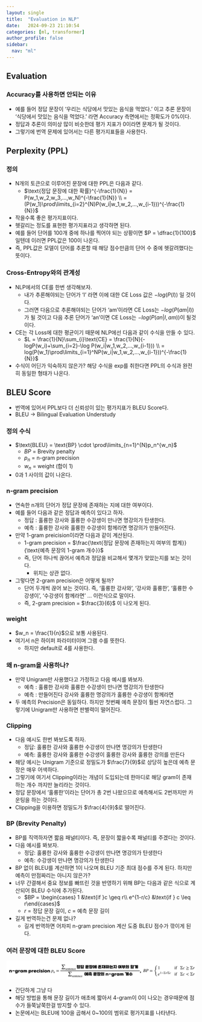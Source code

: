 ```yaml
---
layout: single
title:  "Evaluation in NLP"
date:   2024-09-23 21:10:54 
categories: [ml, transformer]
author_profile: false
sidebar:
  nav: "ml"
---
```


## Evaluation

### Accuracy를 사용하면 안되는 이유

- 예를 들어 정답 문장이 ‘우리는 식당에서 맛있는 음식을 먹었다.’ 이고
추론 문장이 ‘식당에서 맛있는 음식을 먹었다.’ 라면 Accuracy 측면에서는 정확도가 0%이다.
- 정답과 추론이 의미상 많이 비슷한데 평가 지표가 0이라면 문제가 될 것이다.
- 그렇기에 번역 문제에 있어서는 다른 평가지표들을 사용한다.

## Perplexity (PPL)

### 정의

- N개의 토큰으로 이루어진 문장에 대한 PPL은 다음과 같다.
    - $\text{정답 문장에 대한 확률}^{-\frac{1}{N}} = P(w_1,w_2,w_3,...,w_N)^{-\frac{1}{N}} \\ = (P(w_1)\prod\limits_{i=2}^{N}P(w_i|w_1,w_2,...,w_{i-1}))^{-\frac{1}{N}}$
- 작을수록 좋은 평가지표이다.
- 헷갈리는 정도를 표현한 평가지표라고 생각하면 된다.
- 예를 들어 단어를 100개 중에 하나를 찍어야 되는 상황이면 $P = \dfrac{1}{100}$ 일텐데 이러면 PPL값은 100이 나온다.
- 즉, PPL값은 모델이 단어를 추론할 때 해당 점수만큼의 단어 수 중에 헷갈려했다는 뜻이다.

### Cross-Entropy와의 관계성

- NLP에서의 CE를 한번 생각해보자.
    - 내가 추론해야되는 단어가 ‘I’ 라면 이에 대한 CE Loss 값은 $-log(P(I))$ 일 것이다.
    - 그러면 다음으로 추론해야되는 단어가 ‘am’이라면 CE Loss는 $-log(P(am|I))$가 될 것이고
    다음 추론 단어가 ‘an’이면 CE Loss는 $-log(P(an|I,am))$이 될것이다.
- CE는 각 Loss에 대한 평균이기 때문에 NLP에선 다음과 같이 수식을 만들 수 있다.
    - $L = \frac{1}{N}\sum_{i}\text{CE} = \frac{1}{N}(-logP(w_i)+\sum_{i=2}-\log P(w_i|w_1,w_2,...,w_{i-1})) \\ = log(P(w_1)\prod\limits_{i=1}^NP(w_i|w_1,w_2,...,w_{i-1}))^{-\frac{1}{N}}$
- 수식이 어딘가 익숙하지 않은가? 해당 수식을 exp를 취한다면 PPL의 수식과 완전히 동일한 형태가 나온다.

## BLEU Score

- 번역에 있어서 PPL보다 더 신뢰성이 있는 평가지표가 BLEU Score다.
- BLEU → Bilingual Evaluation Understudy

### 정의 수식

- $\text{BLEU} = \text{BP} \cdot \prod\limits_{n=1}^{N}p_n^{w_n}$
    - $BP$ = Brevity penalty
    - $p_n$ = n-gram precision
    - $w_n$ = weight (합이 1)
- 0과 1 사이의 값이 나온다.

### n-gram precision

- 연속한 n개의 단어가 정답 문장에 존재하는 지에 대한 여부이다.
- 예를 들어 다음과 같은 정답과 예측이 있다고 하자.
    - 정답 : 훌륭한 강사와 훌륭한 수강생이 만나면 명강의가 탄생한다.
    - 예측 : 훌륭한 강사와 훌륭한 수강생이 함께라면 명강의가 만들어진다.
- 만약 1-gram preicision이라면 다음과 같이 계산된다.
    - 1-gram precision = $\frac{\text{정답 문장에 존재하는지 여부의 합계}}{\text{예측 문장의 1-gram 개수}}$
    - 즉, 단어 하나씩 끊어서 예측과 정답을 비교해서 몇개가 맞았는지를 보는 것이다.
        - 위치는 상관 없다.
- 그렇다면 2-gram precision은 어떻게 될까?
    - 단어 두개씩 끊어 보는 것이다. 즉, ‘훌륭한 강사와’, ‘강사와 훌륭한’, ‘훌륭한 수강생이’, ‘수강생이 함께라면’ … 이런식으로 말이다.
    - 즉, 2-gram precision = $\frac{3}{6}$ 이 나오게 된다.

### weight

- $w_n = \frac{1}{n}$으로 보통 사용된다.
- 여기서 n은 하이퍼 파라미터이며 그램 수를 뜻한다.
    - 하지만 default로 4를 사용한다.

### 왜 n-gram을 사용하나?

- 만약 Unigram만 사용했다고 가정하고 다음 예시를 봐보자.
    - 예측 : 훌륭한 강사와 훌륭한 수강생이 만나면 명강의가 탄생한다
    - 예측 : 만들어진다 강사와 훌륭한 명강의가 훌륭한 수강생이 함께라면
- 두 예측의 Precision은 동일하다. 하지만 첫번째 예측 문장이 훨씬 자연스럽다. 그렇기에 Unigram만 사용하면 판별력이 떨어진다.

### Clipping

- 다음 예시도 한번 봐보도록 하자.
    - 정답: 훌륭한 강사와 훌륭한 수강생이 만나면 명강의가 탄생한다
    - 예측: 훌륭한 강사와 훌륭한 수강생이 훌륭한 강사와 훌륭한 강의를 만든다
- 해당 예시는 Unigram 기준으로 정밀도가 $\frac{7}{9}$로 상당히 높은데 예측 문장은 매우 어색하다.
- 그렇기에 여기서 Clipping이라는 개념이 도입되는데 한마디로 해당 gram이 존재하는 개수 까지만 늘리라는 것이다.
- 정답 문장에서 ‘훌륭한’이라는 단어가 총 2번 나왔으므로 예측해서도 2번까지만 카운팅을 하는 것이다.
- Clipping을 이용하면 정밀도가 $\frac{4}{9}$로 떨어진다.

### BP (Brevity Penalty)

- BP를 직역하자면 짧음 패널티이다. 즉, 문장이 짧을수록 패널티를 주겠다는 것이다.
- 다음 예시를 봐보자.
    - 정답: 훌륭한 강사와 훌륭한 수강생이 만나면 명강의가 탄생한다
    - 예측: 수강생이 만나면 명강의가 탄생한다
- BP 없이 BLEU를 계산하면 1이 나오며 BLEU 기준 최대 점수를 주게 된다. 하지만 예측이 만점짜리는 아니지 않은가?
- 너무 간결해서 중요 정보를 빠뜨린 것을 반영하기 위해 BP는 다음과 같은 식으로 계산되어 BLEU 수식에 추가된다.
    - $BP = \begin{cases} 1 &\text{if }c \geq r\\ e^{1-r/c} &\text{if } c \leq r\end{cases}$
    - $r$ = 정답 문장 길이, $c$ = 예측 문장 길이
- 길게 번역하는건 문제 없나?
    - 길게 번역하면 어차피 n-gram precision 계산 도중 BLEU 점수가 깎이게 된다.

### 여러 문장에 대한 BLEU Score

![image 17.png](/assets/images/transformer/image%2017.png)

- 간단하게 그냥 다
- 해당 방법을 통해 문장 길이가 애초에 짧아서 4-gram이 0이 나오는 경우때문에 점수가 들쭉날쭉한걸 방지할 수 있다.
- 논문에서는 BLEU에 100을 곱해서 0~100의 범위로 평가지표를 나타낸다.